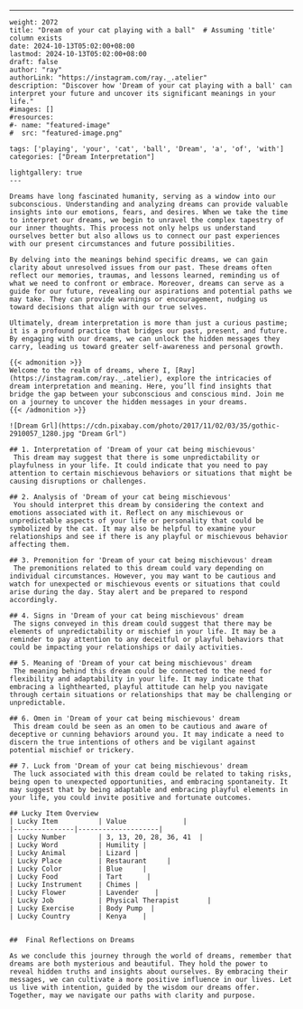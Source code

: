 ---
    weight: 2072
    title: "Dream of your cat playing with a ball"  # Assuming 'title' column exists
    date: 2024-10-13T05:02:00+08:00
    lastmod: 2024-10-13T05:02:00+08:00
    draft: false
    author: "ray"
    authorLink: "https://instagram.com/ray._.atelier"
    description: "Discover how 'Dream of your cat playing with a ball' can interpret your future and uncover its significant meanings in your life."
    #images: []
    #resources:
    #- name: "featured-image"
    #  src: "featured-image.png"
    
    tags: ['playing', 'your', 'cat', 'ball', 'Dream', 'a', 'of', 'with']
    categories: ["Dream Interpretation"]
    
    lightgallery: true
    ---
    
    Dreams have long fascinated humanity, serving as a window into our subconscious. Understanding and analyzing dreams can provide valuable insights into our emotions, fears, and desires. When we take the time to interpret our dreams, we begin to unravel the complex tapestry of our inner thoughts. This process not only helps us understand ourselves better but also allows us to connect our past experiences with our present circumstances and future possibilities.
    
    By delving into the meanings behind specific dreams, we can gain clarity about unresolved issues from our past. These dreams often reflect our memories, traumas, and lessons learned, reminding us of what we need to confront or embrace. Moreover, dreams can serve as a guide for our future, revealing our aspirations and potential paths we may take. They can provide warnings or encouragement, nudging us toward decisions that align with our true selves.
    
    Ultimately, dream interpretation is more than just a curious pastime; it is a profound practice that bridges our past, present, and future. By engaging with our dreams, we can unlock the hidden messages they carry, leading us toward greater self-awareness and personal growth.
    
    {{< admonition >}}
    Welcome to the realm of dreams, where I, [Ray](https://instagram.com/ray._.atelier), explore the intricacies of dream interpretation and meaning. Here, you’ll find insights that bridge the gap between your subconscious and conscious mind. Join me on a journey to uncover the hidden messages in your dreams.
    {{< /admonition >}}
    
    ![Dream Grl](https://cdn.pixabay.com/photo/2017/11/02/03/35/gothic-2910057_1280.jpg "Dream Grl")
    
    ## 1. Interpretation of 'Dream of your cat being mischievous'
     This dream may suggest that there is some unpredictability or playfulness in your life. It could indicate that you need to pay attention to certain mischievous behaviors or situations that might be causing disruptions or challenges.
    
    ## 2. Analysis of 'Dream of your cat being mischievous'
     You should interpret this dream by considering the context and emotions associated with it. Reflect on any mischievous or unpredictable aspects of your life or personality that could be symbolized by the cat. It may also be helpful to examine your relationships and see if there is any playful or mischievous behavior affecting them.
    
    ## 3. Premonition for 'Dream of your cat being mischievous' dream
     The premonitions related to this dream could vary depending on individual circumstances. However, you may want to be cautious and watch for unexpected or mischievous events or situations that could arise during the day. Stay alert and be prepared to respond accordingly.
    
    ## 4. Signs in 'Dream of your cat being mischievous' dream
     The signs conveyed in this dream could suggest that there may be elements of unpredictability or mischief in your life. It may be a reminder to pay attention to any deceitful or playful behaviors that could be impacting your relationships or daily activities.
    
    ## 5. Meaning of 'Dream of your cat being mischievous' dream
     The meaning behind this dream could be connected to the need for flexibility and adaptability in your life. It may indicate that embracing a lighthearted, playful attitude can help you navigate through certain situations or relationships that may be challenging or unpredictable.
    
    ## 6. Omen in 'Dream of your cat being mischievous' dream
     This dream could be seen as an omen to be cautious and aware of deceptive or cunning behaviors around you. It may indicate a need to discern the true intentions of others and be vigilant against potential mischief or trickery.
    
    ## 7. Luck from 'Dream of your cat being mischievous' dream
     The luck associated with this dream could be related to taking risks, being open to unexpected opportunities, and embracing spontaneity. It may suggest that by being adaptable and embracing playful elements in your life, you could invite positive and fortunate outcomes.
    
    ## Lucky Item Overview
    | Lucky Item          | Value              |
    |---------------|--------------------|
    | Lucky Number        | 3, 13, 20, 28, 36, 41  |
    | Lucky Word          | Humility |
    | Lucky Animal        | Lizard |
    | Lucky Place         | Restaurant     |
    | Lucky Color         | Blue     |
    | Lucky Food          | Tart      |
    | Lucky Instrument    | Chimes |
    | Lucky Flower        | Lavender    |
    | Lucky Job           | Physical Therapist       |
    | Lucky Exercise      | Body Pump  |
    | Lucky Country       | Kenya    |
    
    
    ##  Final Reflections on Dreams
    
    As we conclude this journey through the world of dreams, remember that dreams are both mysterious and beautiful. They hold the power to reveal hidden truths and insights about ourselves. By embracing their messages, we can cultivate a more positive influence in our lives. Let us live with intention, guided by the wisdom our dreams offer. Together, may we navigate our paths with clarity and purpose.
    